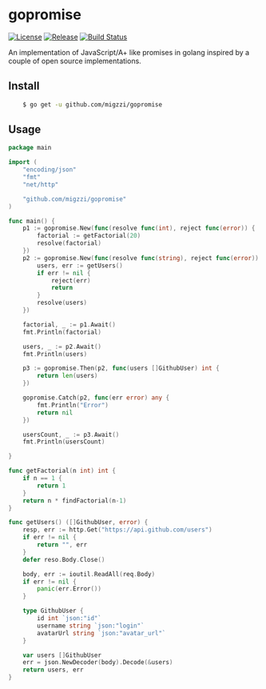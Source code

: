 # gopromise
[![License](https://img.shields.io/github/license/migzzi/gopromise)]()
[![Release](https://img.shields.io/github/v/release/migzzi/gopromise)](https://goreportcard.com/report/github.com/chebyrash/promise)
[![Build Status](https://img.shields.io/github/workflow/status/migzzi/gopromise/Test?label=tests)](https://github.com/chebyrash/promise/actions)


An implementation of JavaScript/A+ like promises in golang inspired by a couple of open source implementations.

## Install
```bash
    $ go get -u github.com/migzzi/gopromise
```

## Usage
```go
package main

import (
	"encoding/json"
	"fmt"
	"net/http"

	"github.com/migzzi/gopromise"
)

func main() {
	p1 := gopromise.New(func(resolve func(int), reject func(error)) {
		factorial := getFactorial(20)
		resolve(factorial)
	})
	p2 := gopromise.New(func(resolve func(string), reject func(error)) {
		users, err := getUsers()
		if err != nil {
			reject(err)
			return
		}
		resolve(users)
	})

	factorial, _ := p1.Await()
	fmt.Println(factorial)

	users, _ := p2.Await()
	fmt.Println(users)

    p3 := gopromise.Then(p2, func(users []GithubUser) int {
        return len(users)
    })

    gopromise.Catch(p2, func(err error) any {
        fmt.Println("Error")
        return nil
    })

    usersCount, _ := p3.Await()
	fmt.Println(usersCount)

}

func getFactorial(n int) int {
	if n == 1 {
		return 1
	}
	return n * findFactorial(n-1)
}

func getUsers() ([]GithubUser, error) {
	resp, err := http.Get("https://api.github.com/users")
	if err != nil {
		return "", err
	}
    defer reso.Body.Close()

    body, err := ioutil.ReadAll(req.Body)
    if err != nil {
        panic(err.Error())
    }

    type GithubUser {
        id int `json:"id"`
        username string `json:"login"`
        avatarUrl string `json:"avatar_url"`
    }

	var users []GithubUser
	err = json.NewDecoder(body).Decode(&users)
	return users, err
}
```